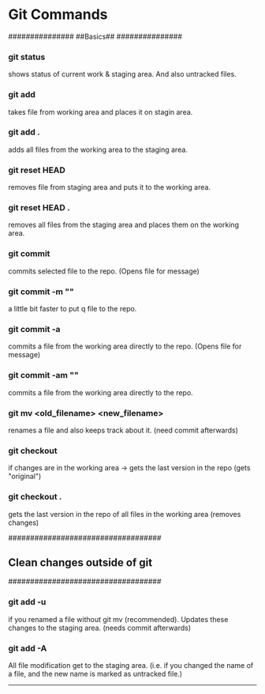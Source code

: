 # Git Commands

###############
##Basics##
###############

###	git status 
shows status of current work & staging area. And also untracked files.

###	git add <file>
takes file from working area and places it on stagin area.

### git add .
adds all files from the working area to the staging area.

### git reset HEAD <file>
removes file from staging area and puts it to the working area.

### git reset HEAD .
removes all files from the staging area and places them on the working area.

### git commit <file>
commits selected file to the repo. (Opens file for message)

### git commit -m "<message>"
a little bit faster to put q file to the repo.

### git commit -a
commits a file from the working area directly to the repo. (Opens file for message)

### git commit -am "<message>"
commits a file from the working area directly to the repo.

### git mv <old_filename> <new_filename>
renames a file and also keeps track about it. (need commit afterwards)

### git checkout <file>
if changes are in the working area -> gets the last version in the repo (gets "original")

### git checkout .
gets the last version in the repo of all files in the working area (removes changes)

###################################
##  Clean changes outside of git ##
###################################

### git add -u
if you renamed a file without git mv (recommended).
Updates these changes to the staging area.
(needs commit afterwards)

### git add -A
All file modification get to the staging area.
(i.e. if you changed the name of a file, and the new name is marked as untracked file.)



-------------------------------------------------------------------------------